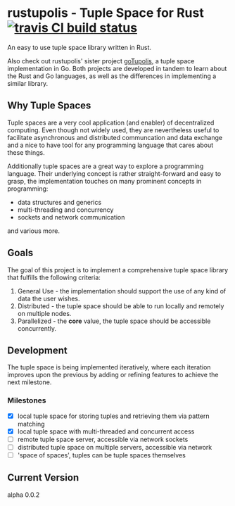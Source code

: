 # rustupolis - Tuple Space for Rust [![travis CI build status](https://travis-ci.org/Micutio/rustupolis.svg?branch=master)](https://travis-ci.org/Micutio/rustupolis)

An easy to use tuple space library written in Rust.

Also check out rustupolis' sister project [goTupolis](https://github.com/Micutio/goTupolis), a tuple space implementation in Go. Both projects are developed in tandem to learn about the Rust and Go languages, as well as the differences in implementing a similar library.

## Why Tuple Spaces

Tuple spaces are a very cool application (and enabler) of decentralized computing. Even though not widely used, they are nevertheless useful to facilitate asynchronous and distributed communcation and data exchange and a nice to have tool for any programming language that cares about these things.

Additionally tuple spaces are a great way to explore a programming language. Their underlying concept is rather straight-forward and easy to grasp, the implementation touches on many prominent concepts in programming:

- data structures and generics
- multi-threading and concurrency
- sockets and network communication

and various more.

## Goals

The goal of this project is to implement a comprehensive tuple space library that fulfills the following criteria:

1. General Use - the implementation should support the use of any kind of data the user wishes.
2. Distributed - the tuple space should be able to run locally and remotely on multiple nodes.
3. Parallelized - the **core** value, the tuple space should be accessible concurrently.

## Development

The tuple space is being implemented iteratively, where each iteration improves upon the previous by adding or refining features to achieve the next milestone.

### Milestones

- [x] local tuple space for storing tuples and retrieving them via pattern matching
- [x] local tuple space with multi-threaded and concurrent access
- [ ] remote tuple space server, accessible via network sockets
- [ ] distributed tuple space on multiple servers, accessible via network
- [ ] 'space of spaces', tuples can be tuple spaces themselves

## Current Version

alpha 0.0.2
